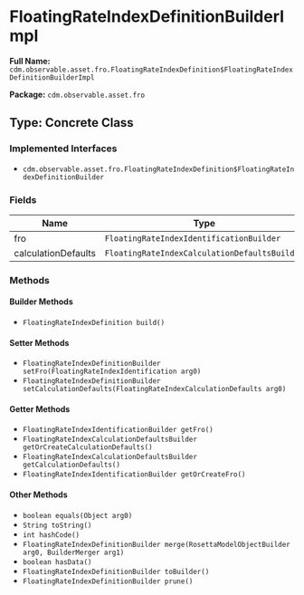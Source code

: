 # FloatingRateIndexDefinitionBuilderImpl

**Full Name:** `cdm.observable.asset.fro.FloatingRateIndexDefinition$FloatingRateIndexDefinitionBuilderImpl`

**Package:** `cdm.observable.asset.fro`

## Type: Concrete Class

### Implemented Interfaces

- `cdm.observable.asset.fro.FloatingRateIndexDefinition$FloatingRateIndexDefinitionBuilder`

### Fields

| Name | Type | Description |
|------|------|-------------|
| fro | `FloatingRateIndexIdentificationBuilder` |  |
| calculationDefaults | `FloatingRateIndexCalculationDefaultsBuilder` |  |

### Methods

#### Builder Methods

- `FloatingRateIndexDefinition build()`

#### Setter Methods

- `FloatingRateIndexDefinitionBuilder setFro(FloatingRateIndexIdentification arg0)`
- `FloatingRateIndexDefinitionBuilder setCalculationDefaults(FloatingRateIndexCalculationDefaults arg0)`

#### Getter Methods

- `FloatingRateIndexIdentificationBuilder getFro()`
- `FloatingRateIndexCalculationDefaultsBuilder getOrCreateCalculationDefaults()`
- `FloatingRateIndexCalculationDefaultsBuilder getCalculationDefaults()`
- `FloatingRateIndexIdentificationBuilder getOrCreateFro()`

#### Other Methods

- `boolean equals(Object arg0)`
- `String toString()`
- `int hashCode()`
- `FloatingRateIndexDefinitionBuilder merge(RosettaModelObjectBuilder arg0, BuilderMerger arg1)`
- `boolean hasData()`
- `FloatingRateIndexDefinitionBuilder toBuilder()`
- `FloatingRateIndexDefinitionBuilder prune()`

